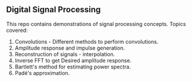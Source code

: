 ## Digital Signal Processing
This repo contains demonstrations of signal processing concepts. 
Topics covered: 
1. Convolutions - Different methods to perform convolutions.
2. Amplitude response and impulse generation.
3. Reconstruction of signals - interpolation.
4. Inverse FFT to get Desired amplitude response.
5. Bartlett's method for estimating power spectra.
6. Padé's approximation.
